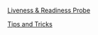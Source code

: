 [Liveness & Readiness Probe](https://kubernetes.io/docs/concepts/configuration/liveness-readiness-startup-probes/)
</br>

[Tips and Tricks](../../tips_and_tricks.md)